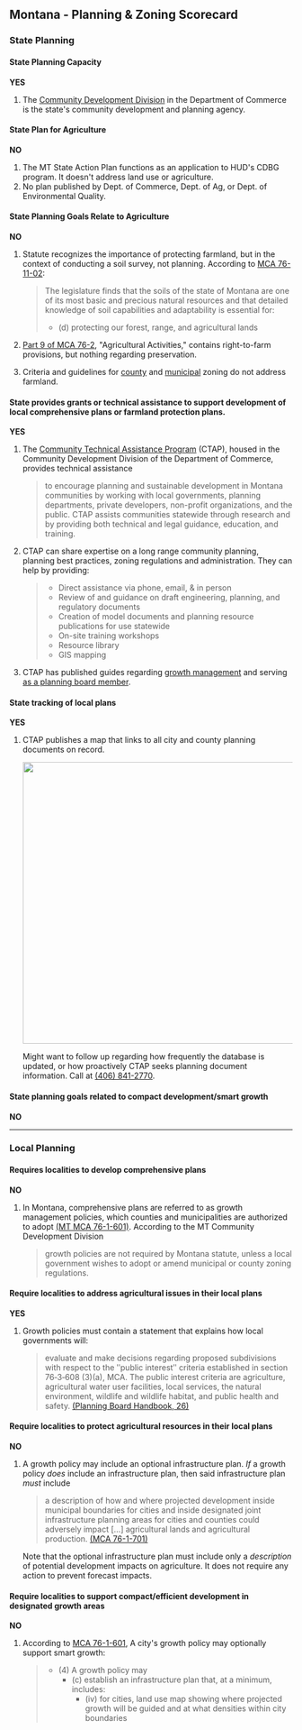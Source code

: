 ## Montana - Planning & Zoning Scorecard

### State Planning

#### State Planning Capacity

**YES**
1. The [Community Development Division](http://comdev.mt.gov/) in the Department of Commerce is the state's community development and planning agency.

####  State Plan for Agriculture

**NO**

1.	The MT State Action Plan functions as an application to HUD's CDBG program. It doesn't address land use or agriculture.
2.	No plan published by Dept. of Commerce, Dept. of Ag, or Dept. of Environmental Quality.

#### State Planning Goals Relate to Agriculture

**NO**

1.	Statute recognizes the importance of protecting farmland, but in the context of conducting a soil survey, not planning. According to [MCA 76-11-02](http://leg.mt.gov/bills/mca/title_0760/chapter_0110/part_0020/section_0020/0760-0110-0020-0020.html):
	>The legislature finds that the soils of the state of Montana are one of its most basic and precious natural resources and that detailed knowledge of soil capabilities and adaptability is essential for:
	>	*	(d) protecting our forest, range, and agricultural lands


2.	[Part 9 of MCA 76-2](http://leg.mt.gov/bills/mca/title_0760/chapter_0020/part_0090/section_0010/0760-0020-0090-0010.html), "Agricultural Activities," contains right-to-farm provisions, but nothing regarding preservation.
3. Criteria and guidelines for [county](http://leg.mt.gov/bills/mca/title_0760/chapter_0020/part_0020/section_0030/0760-0020-0020-0030.html) and [municipal](http://leg.mt.gov/bills/mca/title_0760/chapter_0020/part_0030/section_0040/0760-0020-0030-0040.html) zoning do not address farmland.

#### State provides grants or technical assistance to support development of local comprehensive plans or farmland protection plans.

**YES**
1.	The [Community Technical Assistance Program](http://comdev.mt.gov/Programs/CTAP/Purpose) (CTAP), housed in the Community Development Division of the Department of Commerce, provides technical assistance
	>to encourage planning and sustainable development in Montana communities by working with local governments, planning departments, private developers, non-profit organizations, and the public. CTAP assists communities statewide through research and by providing both technical and legal guidance, education, and training.

2.	CTAP can share expertise on a long range community planning, planning best practices, zoning regulations and administration. They can help by providing:
	>*	Direct assistance via phone, email, & in person
	>*	Review of and guidance on draft engineering, planning, and regulatory documents
	>*	Creation of model documents and planning resource publications for use statewide
	>*	On-site training workshops
	>*	Resource library
	>*	GIS mapping

3. CTAP has published guides regarding [growth management](http://comdev.mt.gov/Portals/95/shared/CTAP/docs/CTAPPublications/CTAPPublications/GrwthPlcyResourceBk.pdf) and serving [as a planning board member](http://comdev.mt.gov/Portals/95/shared/CTAP/docs/CTAPPublications/CTAPPublications/PLBoardHandbk.pdf).


#### State tracking of local plans

**YES**
1.	CTAP publishes a map that links to all city and county planning documents on record.

	<img src="../assets/MT-6e7e6.png" width="500">

	Might want to follow up regarding how frequently the database is updated, or how proactively CTAP seeks planning document information. Call at [(406) 841-2770](<tel:4068412770>).

#### State planning goals related to compact development/smart growth

**NO**

---

### Local Planning

#### Requires localities to develop comprehensive plans

**NO**

1. In Montana, comprehensive plans are referred to as growth management policies, which counties and municipalities are authorized to adopt [(MT MCA 76-1-601)](http://leg.mt.gov/bills/mca/76/1/76-1-601.htm). According to the MT Community Development Division
	>growth policies are not required by Montana statute, unless a local government wishes to adopt or amend municipal or county zoning regulations. 

#### Require localities to address agricultural issues in their local plans

**YES**

1.	Growth policies must contain a statement that explains how local governments will:
	> evaluate and make decisions regarding proposed subdivisions with respect to the ʺpublic interestʺ criteria established in section 76‐3‐608 (3)(a), MCA. The public interest criteria are agriculture, agricultural water user facilities, local services, the natural environment, wildlife and wildlife habitat, and public health and safety. [(Planning Board Handbook, 26)](http://comdev.mt.gov/Portals/95/shared/CTAP/docs/CTAPPublications/CTAPPublications/PLBoardHandbk.pdf)

#### Require localities to protect agricultural resources in their local plans

**NO**

1. A growth policy may include an optional infrastructure plan. *If* a growth policy *does* include an infrastructure plan, then said infrastructure plan *must* include
	> a description of how and where projected development inside municipal boundaries for cities and inside designated joint infrastructure planning areas for cities and counties could adversely impact [...] agricultural lands and agricultural production. [(MCA 76-1-701)](http://leg.mt.gov/bills/mca/76/1/76-1-601.htm)

	Note that the optional infrastructure plan must include only a *description* of potential development impacts on agriculture. It does not require any action to prevent forecast impacts.

#### Require localities to support compact/efficient development in designated growth areas

**NO**

1.	According to [MCA 76-1-601](http://leg.mt.gov/bills/mca/76/1/76-1-601.htm), A city's growth policy may optionally support smart growth:
	> * (4) A growth policy may
	>	* (c) establish an infrastructure plan that, at a minimum, includes:
	> 		* (iv) for cities, land use map showing where projected growth will be guided and at what densities within city boundaries
